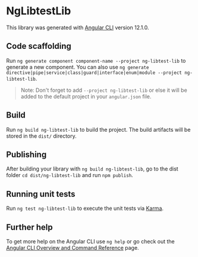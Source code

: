 # NgLibtestLib

This library was generated with [Angular CLI](https://github.com/angular/angular-cli) version 12.1.0.

## Code scaffolding

Run `ng generate component component-name --project ng-libtest-lib` to generate a new component. You can also use `ng generate directive|pipe|service|class|guard|interface|enum|module --project ng-libtest-lib`.
> Note: Don't forget to add `--project ng-libtest-lib` or else it will be added to the default project in your `angular.json` file. 

## Build

Run `ng build ng-libtest-lib` to build the project. The build artifacts will be stored in the `dist/` directory.

## Publishing

After building your library with `ng build ng-libtest-lib`, go to the dist folder `cd dist/ng-libtest-lib` and run `npm publish`.

## Running unit tests

Run `ng test ng-libtest-lib` to execute the unit tests via [Karma](https://karma-runner.github.io).

## Further help

To get more help on the Angular CLI use `ng help` or go check out the [Angular CLI Overview and Command Reference](https://angular.io/cli) page.
